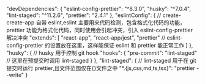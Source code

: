 "devDependencies": {
"eslint-config-prettier": "^8.3.0",
"husky": "^7.0.4",
"lint-staged": "^11.2.6",
"prettier": "2.4.1"
},
"eslintConfig": { // create-create-app 自带 eslint,eslint 主要用来代码检测，包含格式化代码的功能，prettier 功能为格式化代码，同时使用会引起冲突，引入 eslint-config-prettier 解决冲突
"extends": [
"react-app",
"react-app/jest",
"prettier" // eslint-config-prettier 的设置放在这里，这样能保证 eslint 和 prettier 能正常工作
]
},
"husky": { // husky 用于控制 git hook
"hooks": {
"pre-commit": "lint-staged" // 这里在预提交时调用 lint-staged
}
},
"lint-staged": { // lint-staged 用于在 git 提交时运行 prettier,且文件范围仅在{}文件之中
"\*.{js,css,md,ts,tsx}": "prettier --write"
}

